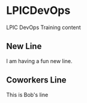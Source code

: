 # LPICDevOps
LPIC DevOps Training content

## New Line
I am having a fun new line.

## Coworkers Line
This is Bob's line
